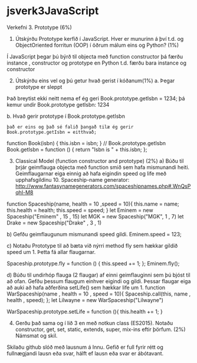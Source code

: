 # jsverk3JavaScript
Verkefni 3. Prototype (6%)

1. Útskýrðu Prototype kerfið í JavaScript. Hver er munurinn á því t.d. og ObjectOriented
forritun (OOP) í öðrum málum eins og Python? (1%)

Í JavaScript þegar þú býrð til objecta með function constructor þá færðu instance , constructor og prototype en Python t.d. færðu bara instance og constructor


2. Útskýrðu eins vel og þú getur hvað gerist í kóðanum(1%)
a. Þegar prototype er sleppt

  Það breytist ekki neitt nema ef ég geri Book.prototype.getIsbn = 1234; þá kemur undir Book.prototype getIsbn: 1234

b. Hvað gerir prototype í Book.prototype.getIsbn

    það er eins og það sé falið þangað tilæ ég gerir Book.prototype.getIsbn = eitthvað;

function Book(isbn) {
 this.isbn = isbn;
}
// Book.prototype.getIsbn
Book.getIsbn = function () {
 return "Isbn is " + this.isbn;
};



3. Classical Model (function constructor and prototype) (2%)
a) Búðu til þrjár geimflauga objecta með function smið sem hafa
mismunandi heiti. Geimflaugarnar eiga einnig að hafa eigindin speed og
life með upphafsgildinu 10.
Spaceship-name generator:
http://www.fantasynamegenerators.com/spaceshipnames.php#.WnQsPqhl-M8

function Spaceship(name, health = 10 ,speed = 10){
  this.name = name;
  this.health = health;
  this.speed = speed;
}
let Eminem = new Spaceship("Eminem" , 15 , 15)
let MGK = new Spaceship("MGK", 1 , 7)
let Drake = new Spaceship("Drake" , 3 , 1)

b) Gefðu geimflaugunum mismunandi speed gildi.
Eminem.speed = 123;

c) Notaðu Prototype til að bæta við nýrri method fly sem hækkar gildið
speed um 1. Þetta fá allar flaugarnar.

Spaceship.prototype.fly = function () {
  this.speed += 1;
};
Eminem.fly();

d) Búðu til undirhóp flauga (2 flaugar) af einni geimflauginni sem þú bjóst til
að ofan. Gefðu þessum flaugum einhver eigindi og gildi. Þessar flaugar
eiga að auki að hafa aðferðina setLife() sem hækkar life um 1.
function WarSpaceship(name , health = 10 , speed = 10){
  Spaceship.call(this, name , health , speed);
};
let Lilwayne = new WarSpaceship("Lilwayne")

WarSpaceship.prototype.setLife = function (){
  this.health += 1;
}


4. Gerðu það sama og í lið 3 en með notkun class (ES2015). Notaðu constructor,
get, set, static, extends, super, mix-ins eftir þörfum. (2%)
Námsmat og skil.

Skilaðu github slóð með lausnum á Innu.
Gefið er full fyrir rétt og fullnægjandi lausn eða svar, hálft ef lausn eða svar er ábótavant.
